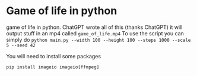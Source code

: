 # Game of life in python
game of life in python. ChatGPT wrote all of this (thanks ChatGPT)
it will output stuff in an mp4 called ```game_of_life.mp4```
To use the script you can simply do
```python main.py --width 100 --height 100 --steps 1000 --scale 5 --seed 42```

You will need to install some packages
```
pip install imageio imageio[ffmpeg]
```
